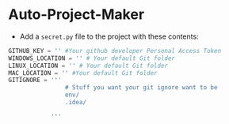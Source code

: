 # Auto-Project-Maker

- Add a `secret.py` file to the project with these contents:

```python
GITHUB_KEY = '' #Your github developer Personal Access Token
WINDOWS_LOCATION = '' # Your default Git folder
LINUX_LOCATION = '' # Your default Git folder
MAC_LOCATION = '' #Your default Git folder
GITIGNORE = '''
                # Stuff you want your git ignore want to be
                env/
                .idea/

            '''
```
